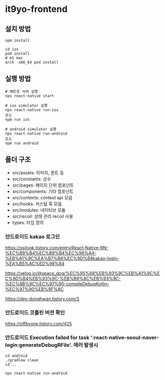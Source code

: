 # it9yo-frontend

## 설치 방법

```shell
npm install

cd ios
pod install
# m1 mac
arch -x86_64 pod install
```

## 실행 방법

```shell
# 메트로 서버 실행
npx react-native start

# ios simulator 실행
npx react-native run-ios
또는
npm run ios

# android simulator 실행
npx react-native run-android
또는
npm run android
```

## 폴더 구조

- src/assets: 이미지, 폰트 등
- src/constants: 상수
- src/pages: 페이지 단위 컴포넌트
- src/components: 기타 컴포넌트
- src/contexts: context api 모음
- src/hooks: 커스텀 훅 모음
- src/modules: 네이티브 모듈
- src/recoil: 상태 관리 recoil 사용
- types: 타입 정의


### 안드로이드 kakao 로그인
https://ssilook.tistory.com/entry/React-Native-RN-%EC%B9%B4%EC%B9%B4%EC%98%A4-%EB%A1%9C%EA%B7%B8%EC%9D%B8kakao-login-%EA%B5%AC%ED%98%84

https://velog.io/@space_dog/%EC%95%88%EB%93%9C%EB%A1%9C%EC%9D%B4%EB%93%9C-%EB%B9%8C%EB%93%9C-%EC%8B%9C%EC%97%90-compileDebugKotlin-%EC%97%90%EB%9F%AC

https://dev-donghwan.tistory.com/3


### 안드로이드 코틀린 버전 확인
https://offbyone.tistory.com/425


### 안드로이드 Execution failed for task ':react-native-seoul-naver-login:generateDebugRFile'. 에러 발생시
```
cd android
./gradlew clean
cd ..

npx react-native run-android
```